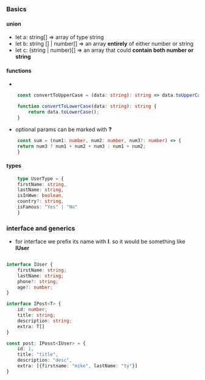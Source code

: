### Basics

#### union
- let a: string[] => array of type string
- let b: string [] | number[] => an array **entirely** of either number or string
- let c: (string | number)[] => an array that could **contain both number or string**

#### functions

-
```ts
    const convertToUpperCase = (data: string): string => data.toUpperCase()

    function convertToLowerCase(data: string): string {
        return data.toLowerCase();
    }
```

- optional params can be marked with **?**
```ts
    const sum = (num1: number, num2: number, num3?: number) => {
    return num3 ? num1 + num2 + num3 : num1 + num2;
    }
```

#### types

```ts
    type UserType = {
    firstName: string,
    lastName: string,
    isInWwe: boolean,
    country?: string,
    isFamous: "Yes" | "No"
    }
```

### interface and generics

- for interface we prefix its name with **I**. so it would be something like **IUser**

```ts

interface IUser {
    firstName: string;
    lastName: string;
    phone?: string;
    age?: number;
}

interface IPost<T> {
    id: number;
    title: string;
    description: string;
    extra: T[]
}

const post: IPosst<IUser> = {
    id: 1,
    title: "title",
    description: "desc",
    extra: [{firstname: "mike", lastName: "ty"}]
}
```


